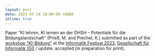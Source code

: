 ```yaml
---
layout: post
date: 2023-07-14 18:00:00 +0000
inline: true
---
```


Paper "KI lehren, KI lernen an der DHSH – Potentiale für die Bildungslandschaft" (Prieß, M. and Prechel, K.) submitted as part of the [workshop "KI-Bildung"](https://ki-bildung.github.io/2023/index.html) at the [Informatik Festival 2023](https://informatik2023.gi.de/registration_speaker.html), [Gesellschaft für Informatik (GI)](https://gi.de) / update: accepted (in preparation for print).